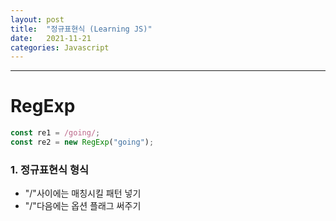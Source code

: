 ```yaml
---
layout: post
title:  "정규표현식 (Learning JS)"
date:   2021-11-21
categories: Javascript
---
```

---

# RegExp 

```javascript
const re1 = /going/;
const re2 = new RegExp("going");
```

### 1. 정규표현식 형식

* "/"사이에는 매칭시킬 패턴 넣기
* "/"다음에는 옵션 플래그 써주기